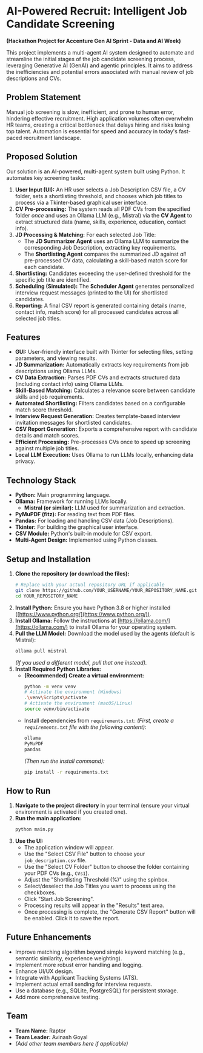 # AI-Powered Recruit: Intelligent Job Candidate Screening

**(Hackathon Project for Accenture Gen AI Sprint - Data and AI Week)**

This project implements a multi-agent AI system designed to automate and streamline the initial stages of the job candidate screening process, leveraging Generative AI (GenAI) and agentic principles. It aims to address the inefficiencies and potential errors associated with manual review of job descriptions and CVs.

## Problem Statement

Manual job screening is slow, inefficient, and prone to human error, hindering effective recruitment. High application volumes often overwhelm HR teams, creating a critical bottleneck that delays hiring and risks losing top talent. Automation is essential for speed and accuracy in today's fast-paced recruitment landscape.

## Proposed Solution

Our solution is an AI-powered, multi-agent system built using Python. It automates key screening tasks:

1.  **User Input (UI):** An HR user selects a Job Description CSV file, a CV folder, sets a shortlisting threshold, and chooses which job titles to process via a Tkinter-based graphical user interface.
2.  **CV Pre-processing:** The system reads all PDF CVs from the specified folder *once* and uses an Ollama LLM (e.g., Mistral) via the **CV Agent** to extract structured data (name, skills, experience, education, contact info).
3.  **JD Processing & Matching:** For each selected Job Title:
    *   The **JD Summarizer Agent** uses an Ollama LLM to summarize the corresponding Job Description, extracting key requirements.
    *   The **Shortlisting Agent** compares the summarized JD against *all* pre-processed CV data, calculating a skill-based match score for each candidate.
4.  **Shortlisting:** Candidates exceeding the user-defined threshold for the specific job title are identified.
5.  **Scheduling (Simulated):** The **Scheduler Agent** generates personalized interview request messages (printed to the UI) for shortlisted candidates.
6.  **Reporting:** A final CSV report is generated containing details (name, contact info, match score) for all processed candidates across all selected job titles.

## Features

*   **GUI:** User-friendly interface built with Tkinter for selecting files, setting parameters, and viewing results.
*   **JD Summarization:** Automatically extracts key requirements from job descriptions using Ollama LLMs.
*   **CV Data Extraction:** Parses PDF CVs and extracts structured data (including contact info) using Ollama LLMs.
*   **Skill-Based Matching:** Calculates a relevance score between candidate skills and job requirements.
*   **Automated Shortlisting:** Filters candidates based on a configurable match score threshold.
*   **Interview Request Generation:** Creates template-based interview invitation messages for shortlisted candidates.
*   **CSV Report Generation:** Exports a comprehensive report with candidate details and match scores.
*   **Efficient Processing:** Pre-processes CVs once to speed up screening against multiple job titles.
*   **Local LLM Execution:** Uses Ollama to run LLMs locally, enhancing data privacy.

## Technology Stack

*   **Python:** Main programming language.
*   **Ollama:** Framework for running LLMs locally.
    *   **Mistral (or similar):** LLM used for summarization and extraction.
*   **PyMuPDF (fitz):** For reading text from PDF files.
*   **Pandas:** For loading and handling CSV data (Job Descriptions).
*   **Tkinter:** For building the graphical user interface.
*   **CSV Module:** Python's built-in module for CSV export.
*   **Multi-Agent Design:** Implemented using Python classes.

## Setup and Installation

1.  **Clone the repository (or download the files):**
    ```bash
    # Replace with your actual repository URL if applicable
    git clone https://github.com/YOUR_USERNAME/YOUR_REPOSITORY_NAME.git
    cd YOUR_REPOSITORY_NAME
    ```
2.  **Install Python:** Ensure you have Python 3.8 or higher installed ([https://www.python.org/](https://www.python.org/)).
3.  **Install Ollama:** Follow the instructions at [https://ollama.com/](https://ollama.com/) to install Ollama for your operating system.
4.  **Pull the LLM Model:** Download the model used by the agents (default is Mistral):
    ```bash
    ollama pull mistral
    ```
    *(If you used a different model, pull that one instead).*
5.  **Install Required Python Libraries:**
    *   **(Recommended) Create a virtual environment:**
        ```bash
        python -m venv venv
        # Activate the environment (Windows)
        .\venv\Scripts\activate
        # Activate the environment (macOS/Linux)
        source venv/bin/activate
        ```
    *   Install dependencies from `requirements.txt`:
        *(First, create a `requirements.txt` file with the following content):*
        ```requirements.txt
        ollama
        PyMuPDF
        pandas
        ```
        *(Then run the install command):*
        ```bash
        pip install -r requirements.txt
        ```

## How to Run

1.  **Navigate to the project directory** in your terminal (ensure your virtual environment is activated if you created one).
2.  **Run the main application:**
    ```bash
    python main.py
    ```
3.  **Use the UI:**
    *   The application window will appear.
    *   Use the "Select CSV File" button to choose your `job_description.csv` file.
    *   Use the "Select CV Folder" button to choose the folder containing your PDF CVs (e.g., `CVs1`).
    *   Adjust the "Shortlisting Threshold (%)" using the spinbox.
    *   Select/deselect the Job Titles you want to process using the checkboxes.
    *   Click "Start Job Screening".
    *   Processing results will appear in the "Results" text area.
    *   Once processing is complete, the "Generate CSV Report" button will be enabled. Click it to save the report.

## Future Enhancements

*   Improve matching algorithm beyond simple keyword matching (e.g., semantic similarity, experience weighting).
*   Implement more robust error handling and logging.
*   Enhance UI/UX design.
*   Integrate with Applicant Tracking Systems (ATS).
*   Implement actual email sending for interview requests.
*   Use a database (e.g., SQLite, PostgreSQL) for persistent storage.
*   Add more comprehensive testing.

## Team

*   **Team Name:** Raptor
*   **Team Leader:** Avinash Goyal
*   *(Add other team members here if applicable)*
